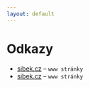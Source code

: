 ```yaml
---
layout: default
---
```


# Odkazy

*   [sibek.cz](https://www.sibek.cz) – `www stránky`
*   [sibek.cz](https://www.sibek.cz) – `www stránky`
